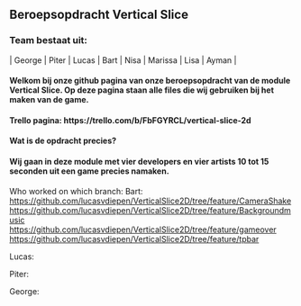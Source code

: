 <h2> Beroepsopdracht Vertical Slice </h2>
<h3> Team bestaat uit: </h3>
 | George | Piter | Lucas | Bart | Nisa | Marissa | Lisa | Ayman |
<h4> Welkom bij onze github pagina van onze beroepsopdracht van de module Vertical Slice. Op deze pagina staan alle files die wij gebruiken bij het maken van de game.</h4>
<h4> Trello pagina: https://trello.com/b/FbFGYRCL/vertical-slice-2d </h4>

<h4> Wat is de opdracht precies? </h4>
<h4> Wij gaan in deze module met vier developers en vier artists 10 tot 15 seconden uit een game precies namaken.</h4>

Who worked on which branch:
Bart:
https://github.com/lucasvdiepen/VerticalSlice2D/tree/feature/CameraShake
https://github.com/lucasvdiepen/VerticalSlice2D/tree/feature/Backgroundmusic
https://github.com/lucasvdiepen/VerticalSlice2D/tree/feature/gameover
https://github.com/lucasvdiepen/VerticalSlice2D/tree/feature/tpbar

Lucas:


Piter:


George:
